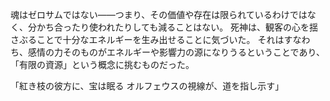 魂はゼロサムではない――つまり、その価値や存在は限られているわけではなく、分かち合ったり使われたりしても減ることはない。
死神は、観客の心を揺さぶることで十分なエネルギーを生み出せることに気づいた。
それはすなわち、感情の力そのものがエネルギーや影響力の源になりうるということであり、「有限の資源」という概念に挑むものだった。

「紅き枝の彼方に、宝は眠る
オルフェウスの視線が、道を指し示す」
